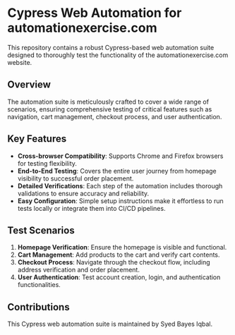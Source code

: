 # Cypress Web Automation for automationexercise.com

This repository contains a robust Cypress-based web automation suite designed to thoroughly test the functionality of the automationexercise.com website.

## Overview

The automation suite is meticulously crafted to cover a wide range of scenarios, ensuring comprehensive testing of critical features such as navigation, cart management, checkout process, and user authentication.

## Key Features

- **Cross-browser Compatibility**: Supports Chrome and Firefox browsers for testing flexibility.
- **End-to-End Testing**: Covers the entire user journey from homepage visibility to successful order placement.
- **Detailed Verifications**: Each step of the automation includes thorough validations to ensure accuracy and reliability.
- **Easy Configuration**: Simple setup instructions make it effortless to run tests locally or integrate them into CI/CD pipelines.

## Test Scenarios

1. **Homepage Verification**: Ensure the homepage is visible and functional.
2. **Cart Management**: Add products to the cart and verify cart contents.
3. **Checkout Process**: Navigate through the checkout flow, including address verification and order placement.
4. **User Authentication**: Test account creation, login, and authentication functionalities.

## Contributions

This Cypress web automation suite is maintained by Syed Bayes Iqbal.
